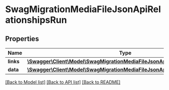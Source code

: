 # SwagMigrationMediaFileJsonApiRelationshipsRun

## Properties
Name | Type | Description | Notes
------------ | ------------- | ------------- | -------------
**links** | [**\Swagger\Client\Model\SwagMigrationMediaFileJsonApiRelationshipsRunLinks**](SwagMigrationMediaFileJsonApiRelationshipsRunLinks.md) |  | [optional] 
**data** | [**\Swagger\Client\Model\SwagMigrationMediaFileJsonApiRelationshipsRunData**](SwagMigrationMediaFileJsonApiRelationshipsRunData.md) |  | [optional] 

[[Back to Model list]](../../README.md#documentation-for-models) [[Back to API list]](../../README.md#documentation-for-api-endpoints) [[Back to README]](../../README.md)

